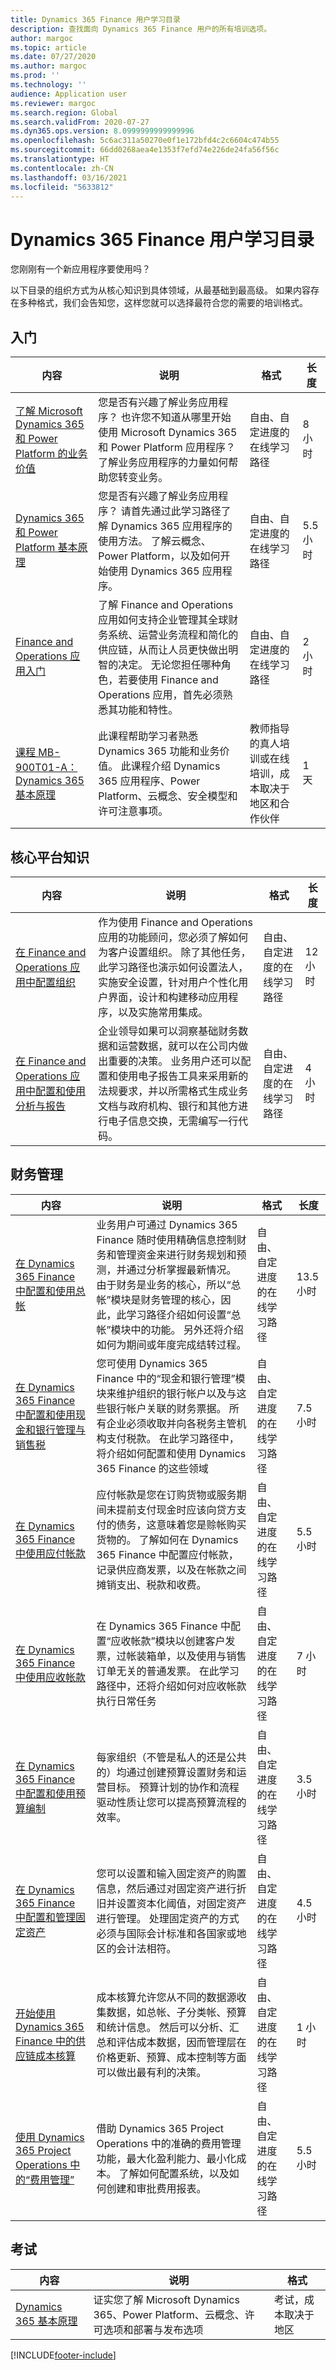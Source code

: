 ```yaml
---
title: Dynamics 365 Finance 用户学习目录
description: 查找面向 Dynamics 365 Finance 用户的所有培训选项。
author: margoc
ms.topic: article
ms.date: 07/27/2020
ms.author: margoc
ms.prod: ''
ms.technology: ''
audience: Application user
ms.reviewer: margoc
ms.search.region: Global
ms.search.validFrom: 2020-07-27
ms.dyn365.ops.version: 8.0999999999999996
ms.openlocfilehash: 5c6ac311a50270e0f1e172bfd4c2c6604c474b55
ms.sourcegitcommit: 66dd0268aea4e1353f7efd74e226de24fa56f56c
ms.translationtype: HT
ms.contentlocale: zh-CN
ms.lasthandoff: 03/16/2021
ms.locfileid: "5633812"
---
```

# <a name="learning-catalog-for-users-of-dynamics-365-finance"></a>Dynamics 365 Finance 用户学习目录

您刚刚有一个新应用程序要使用吗？

以下目录的组织方式为从核心知识到具体领域，从最基础到最高级。 如果内容存在多种格式，我们会告知您，这样您就可以选择最符合您的需要的培训格式。

## <a name="get-started"></a>入门<a name="get-started"></a>

| 内容 | 说明  | 格式   | 长度    |
|------------------------------------------------------------------------------------------------------------------------------------------------------------------------------|---------------------------------------------------------------------------------------------------------------------------------------------------------------------------------------------------------------------------------------------------------------------------------------------------------------------------------------------------------------------------------------------------|--------------------------------------------------------------------------------|-----------|
| [了解 Microsoft Dynamics 365 和 Power Platform 的业务价值](https://docs.microsoft.com/learn/paths/learn-business-value-of-dynamics-365-and-power-platform/) | 您是否有兴趣了解业务应用程序？ 也许您不知道从哪里开始使用 Microsoft Dynamics 365 和 Power Platform 应用程序？ 了解业务应用程序的力量如何帮助您转变业务。 | 自由、自定进度的在线学习路径 | 8 小时 |
| [Dynamics 365 和 Power Platform 基本原理](https://docs.microsoft.com/learn/paths/dyn-power-plat-bus-app-fundamentals/) | 您是否有兴趣了解业务应用程序？ 请首先通过此学习路径了解 Dynamics 365 应用程序的使用方法。 了解云概念、Power Platform，以及如何开始使用 Dynamics 365 应用程序。 | 自由、自定进度的在线学习路径 | 5.5 小时   |
| [Finance and Operations 应用入门](https://docs.microsoft.com/learn/paths/get-started-finance-operations/) | 了解 Finance and Operations 应用如何支持企业管理其全球财务系统、运营业务流程和简化的供应链，从而让人员更快做出明智的决定。   无论您担任哪种角色，若要使用 Finance and Operations 应用，首先必须熟悉其功能和特性。 | 自由、自定进度的在线学习路径 | 2 小时 |
| [课程 MB-900T01-A：Dynamics 365 基本原理](https://www.microsoft.com/learning/course.aspx?cid=MB-900T01) | 此课程帮助学习者熟悉 Dynamics 365 功能和业务价值。 此课程介绍 Dynamics 365 应用程序、Power Platform、云概念、安全模型和许可注意事项。 | 教师指导的真人培训或在线培训，成本取决于地区和合作伙伴 | 1 天 |

## <a name="core-platform-knowledge"></a>核心平台知识<a name="core-platform-knowledge"></a>

| 内容 | 说明  | 格式   | 长度    |
|------------------------------------------------------------------------------------------------------------------------------------------------------------------------------|---------------------------------------------------------------------------------------------------------------------------------------------------------------------------------------------------------------------------------------------------------------------------------------------------------------------------------------------------------------------------------------------------|--------------------------------------------------------------------------------|-----------|
| [在 Finance and Operations 应用中配置组织](https://docs.microsoft.com/learn/paths/configure-your-organization-finance-ops/) | 作为使用 Finance and Operations 应用的功能顾问，您必须了解如何为客户设置组织。 除了其他任务，此学习路径也演示如何设置法人，实施安全设置，针对用户个性化用户界面，设计和构建移动应用程序，以及实施常用集成。 | 自由、自定进度的在线学习路径 | 12 小时  |
| [在 Finance and Operations 应用中配置和使用分析与报告](https://docs.microsoft.com/learn/paths/configure-analytics-reporting-finance-operations/) | 企业领导如果可以洞察基础财务数据和运营数据，就可以在公司内做出重要的决策。 业务用户还可以配置和使用电子报告工具来采用新的法规要求，并以所需格式生成业务文档与政府机构、银行和其他方进行电子信息交换，无需编写一行代码。 | 自由、自定进度的在线学习路径 | 4 小时   |

## <a name="financial-management"></a>财务管理<a name="financial-management"></a>

| 内容 | 说明  | 格式  | 长度 |
|------------------------------------------------------------------------------------------------------------------------------------------------------------------------------|---------------------------------------------------------------------------------------------------------------------------------------------------------------------------------------------------------------------------------------------------------------------------------------------------------------------------------------------------------------------------------------------------|--------------------------------------------------------------------------------|-----------|
| [在 Dynamics 365 Finance 中配置和使用总帐](https://docs.microsoft.com/learn/paths/configure-use-general-ledger-dyn365-finance/) | 业务用户可通过 Dynamics 365 Finance 随时使用精确信息控制财务和管理资金来进行财务规划和预测，并通过分析掌握最新情况。 由于财务是业务的核心，所以“总帐”模块是财务管理的核心，因此，此学习路径介绍如何设置“总帐”模块中的功能。 另外还将介绍如何为期间或年度完成结转过程。    | 自由、自定进度的在线学习路径 | 13.5 小时  |
| [在 Dynamics 365 Finance 中配置和使用现金和银行管理与销售税](https://docs.microsoft.com/learn/paths/configure-use-cash-bank-management-tax-dyn365-finance/ )    | 您可使用 Dynamics 365 Finance 中的“现金和银行管理”模块来维护组织的银行帐户以及与这些银行帐户关联的财务票据。 所有企业必须收取并向各税务主管机构支付税款。 在此学习路径中，将介绍如何配置和使用 Dynamics 365 Finance 的这些领域 | 自由、自定进度的在线学习路径 | 7.5 小时 |
| [在 Dynamics 365 Finance 中使用应付帐款](https://docs.microsoft.com/learn/paths/work-accounts-payable-dyn365-finance/)    | 应付帐款是您在订购货物或服务期间未提前支付现金时应该向贷方支付的债务，这意味着您是赊帐购买货物的。 了解如何在 Dynamics 365 Finance 中配置应付帐款，记录供应商发票，以及在帐款之间摊销支出、税款和收费。 | 自由、自定进度的在线学习路径 | 5.5 小时 |
| [在 Dynamics 365 Finance 中使用应收帐款](https://docs.microsoft.com/learn/paths/work-accounts-receivable-dyn365-finance/)  | 在 Dynamics 365 Finance 中配置“应收帐款”模块以创建客户发票，过帐装箱单，以及使用与销售订单无关的普通发票。 在此学习路径中，还将介绍如何对应收帐款执行日常任务      | 自由、自定进度的在线学习路径 | 7 小时   |
| [在 Dynamics 365 Finance 中配置和使用预算编制](https://docs.microsoft.com/learn/paths/configure-use-budgeting-dyn365-finance/)   | 每家组织（不管是私人的还是公共的）均通过创建预算设置财务和运营目标。 预算计划的协作和流程驱动性质让您可以提高预算流程的效率。 | 自由、自定进度的在线学习路径 | 3.5 小时 |
| [在 Dynamics 365 Finance 中配置和管理固定资产](https://docs.microsoft.com/learn/paths/configure-manage-fixed-assets-dyn365-finance/) | 您可以设置和输入固定资产的购置信息，然后通过对固定资产进行折旧并设置资本化阈值，对固定资产进行管理。 处理固定资产的方式必须与国际会计标准和各国家或地区的会计法相符。 | 自由、自定进度的在线学习路径 | 4.5 小时 |
| [开始使用 Dynamics 365 Finance 中的供应链成本核算](https://docs.microsoft.com/learn/paths/get-started-cost-accounting-supply-chains-dyn365-finance/) | 成本核算允许您从不同的数据源收集数据，如总帐、子分类帐、预算和统计信息。 然后可以分析、汇总和评估成本数据，因而管理层在价格更新、预算、成本控制等方面可以做出最有利的决策。  | 自由、自定进度的在线学习路径 | 1 小时  |
| [使用 Dynamics 365 Project Operations 中的“费用管理”](https://docs.microsoft.com/learn/paths/work-expense-management/) | 借助 Dynamics 365 Project Operations 中的准确的费用管理功能，最大化盈利能力、最小化成本。 了解如何配置系统，以及如何创建和审批费用报表。 | 自由、自定进度的在线学习路径 | 5.5 小时  |

## <a name="exam"></a>考试<a name="exam"></a>

| 内容 | 说明  | 格式  |
|------------------------------------------------------------------------------------------------------------------------------------------------------------------------------|---------------------------------------------------------------------------------------------------------------------------------------------------------------------------------------------------------------------------------------------------------------------------------------------------------------------------------------------------------------------------------------------------|--------------------------------------------------------------------------------|
| [Dynamics 365 基本原理](https://docs.microsoft.com/learn/certifications/d365-fundamentals?wt.mc_id=learningredirect_certs-web-wwl)    | 证实您了解 Microsoft Dynamics 365、Power Platform、云概念、许可选项和部署与发布选项 | 考试，成本取决于地区 |


[!INCLUDE[footer-include](../../includes/footer-banner.md)]